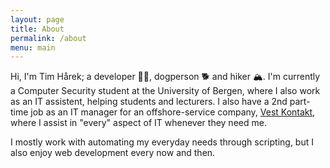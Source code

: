 ```yaml
---
layout: page
title: About
permalink: /about
menu: main
---
```


Hi, I'm Tim Hårek; a developer 👨‍💻, dogperson 🐕 and hiker 🏔. I'm currently a Computer Security student at the University of Bergen, where I also work as an IT assistent, helping students and lecturers. I also have a 2nd part-time job as an IT manager for an offshore-service company, <a href="https://vestkontakt.no" target="_blank" rel="noreferrer">Vest Kontakt</a>, where I assist in "every" aspect of IT whenever they need me.

I mostly work with automating my everyday needs through scripting, but I also enjoy web development every now and then.
